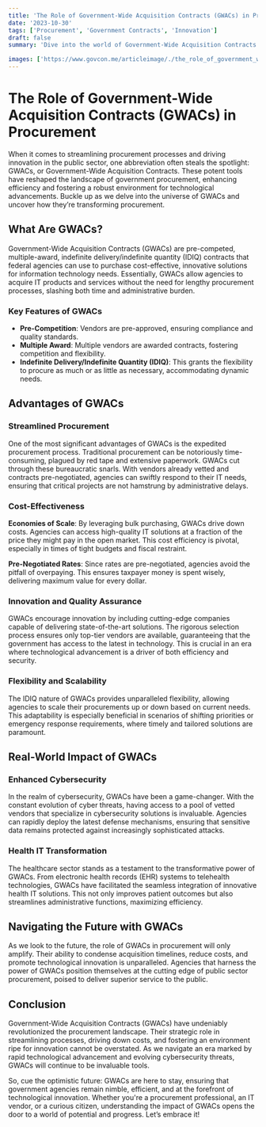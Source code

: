 ```yaml
---
title: 'The Role of Government-Wide Acquisition Contracts (GWACs) in Procurement'
date: '2023-10-30'
tags: ['Procurement', 'Government Contracts', 'Innovation']
draft: false
summary: 'Dive into the world of Government-Wide Acquisition Contracts (GWACs) and explore how they revolutionize procurement, streamline operations, and drive innovation in the public sector.'

images: ['https://www.govcon.me/articleimage/./the_role_of_government_wide_acquisition_contracts_gwacs_in_procurement.webp']
---
```


# The Role of Government-Wide Acquisition Contracts (GWACs) in Procurement

When it comes to streamlining procurement processes and driving innovation in the public sector, one abbreviation often steals the spotlight: GWACs, or Government-Wide Acquisition Contracts. These potent tools have reshaped the landscape of government procurement, enhancing efficiency and fostering a robust environment for technological advancements. Buckle up as we delve into the universe of GWACs and uncover how they’re transforming procurement.

## What Are GWACs?

Government-Wide Acquisition Contracts (GWACs) are pre-competed, multiple-award, indefinite delivery/indefinite quantity (IDIQ) contracts that federal agencies can use to purchase cost-effective, innovative solutions for information technology needs. Essentially, GWACs allow agencies to acquire IT products and services without the need for lengthy procurement processes, slashing both time and administrative burden.

### Key Features of GWACs

- **Pre-Competition**: Vendors are pre-approved, ensuring compliance and quality standards.
- **Multiple Award**: Multiple vendors are awarded contracts, fostering competition and flexibility.
- **Indefinite Delivery/Indefinite Quantity (IDIQ)**: This grants the flexibility to procure as much or as little as necessary, accommodating dynamic needs.

## Advantages of GWACs

### **Streamlined Procurement**

One of the most significant advantages of GWACs is the expedited procurement process. Traditional procurement can be notoriously time-consuming, plagued by red tape and extensive paperwork. GWACs cut through these bureaucratic snarls. With vendors already vetted and contracts pre-negotiated, agencies can swiftly respond to their IT needs, ensuring that critical projects are not hamstrung by administrative delays.

### **Cost-Effectiveness**

**Economies of Scale**: By leveraging bulk purchasing, GWACs drive down costs. Agencies can access high-quality IT solutions at a fraction of the price they might pay in the open market. This cost efficiency is pivotal, especially in times of tight budgets and fiscal restraint.

**Pre-Negotiated Rates**: Since rates are pre-negotiated, agencies avoid the pitfall of overpaying. This ensures taxpayer money is spent wisely, delivering maximum value for every dollar.

### **Innovation and Quality Assurance**

GWACs encourage innovation by including cutting-edge companies capable of delivering state-of-the-art solutions. The rigorous selection process ensures only top-tier vendors are available, guaranteeing that the government has access to the latest in technology. This is crucial in an era where technological advancement is a driver of both efficiency and security.

### **Flexibility and Scalability**

The IDIQ nature of GWACs provides unparalleled flexibility, allowing agencies to scale their procurements up or down based on current needs. This adaptability is especially beneficial in scenarios of shifting priorities or emergency response requirements, where timely and tailored solutions are paramount.

## Real-World Impact of GWACs

### **Enhanced Cybersecurity**

In the realm of cybersecurity, GWACs have been a game-changer. With the constant evolution of cyber threats, having access to a pool of vetted vendors that specialize in cybersecurity solutions is invaluable. Agencies can rapidly deploy the latest defense mechanisms, ensuring that sensitive data remains protected against increasingly sophisticated attacks.

### **Health IT Transformation**

The healthcare sector stands as a testament to the transformative power of GWACs. From electronic health records (EHR) systems to telehealth technologies, GWACs have facilitated the seamless integration of innovative health IT solutions. This not only improves patient outcomes but also streamlines administrative functions, maximizing efficiency.

## Navigating the Future with GWACs

As we look to the future, the role of GWACs in procurement will only amplify. Their ability to condense acquisition timelines, reduce costs, and promote technological innovation is unparalleled. Agencies that harness the power of GWACs position themselves at the cutting edge of public sector procurement, poised to deliver superior service to the public.

## Conclusion

Government-Wide Acquisition Contracts (GWACs) have undeniably revolutionized the procurement landscape. Their strategic role in streamlining processes, driving down costs, and fostering an environment ripe for innovation cannot be overstated. As we navigate an era marked by rapid technological advancement and evolving cybersecurity threats, GWACs will continue to be invaluable tools.

So, cue the optimistic future: GWACs are here to stay, ensuring that government agencies remain nimble, efficient, and at the forefront of technological innovation. Whether you're a procurement professional, an IT vendor, or a curious citizen, understanding the impact of GWACs opens the door to a world of potential and progress. Let’s embrace it!